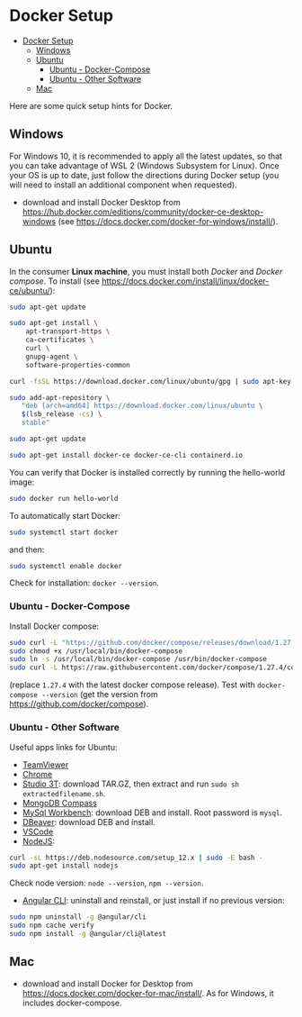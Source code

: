 # Docker Setup

- [Docker Setup](#docker-setup)
  - [Windows](#windows)
  - [Ubuntu](#ubuntu)
    - [Ubuntu - Docker-Compose](#ubuntu---docker-compose)
    - [Ubuntu - Other Software](#ubuntu---other-software)
  - [Mac](#mac)

Here are some quick setup hints for Docker.

## Windows

For Windows 10, it is recommended to apply all the latest updates, so that you can take advantage of WSL 2 (Windows Subsystem for Linux). Once your OS is up to date, just follow the directions during Docker setup (you will need to install an additional component when requested).

- download and install Docker Desktop from <https://hub.docker.com/editions/community/docker-ce-desktop-windows> (see <https://docs.docker.com/docker-for-windows/install/>).

## Ubuntu

In the consumer __Linux machine__, you must install both *Docker* and *Docker compose*. To install (see <https://docs.docker.com/install/linux/docker-ce/ubuntu/>):

```bash
sudo apt-get update

sudo apt-get install \
    apt-transport-https \
    ca-certificates \
    curl \
    gnupg-agent \
    software-properties-common

curl -fsSL https://download.docker.com/linux/ubuntu/gpg | sudo apt-key add -

sudo add-apt-repository \
   "deb [arch=amd64] https://download.docker.com/linux/ubuntu \
   $(lsb_release -cs) \
   stable"

sudo apt-get update

sudo apt-get install docker-ce docker-ce-cli containerd.io
```

You can verify that Docker is installed correctly by running the hello-world image:

```bash
sudo docker run hello-world
```

To automatically start Docker:

```bash
sudo systemctl start docker
```

and then:

```bash
sudo systemctl enable docker
```

Check for installation: `docker --version`.

### Ubuntu - Docker-Compose

Install Docker compose:

```bash
sudo curl -L "https://github.com/docker/compose/releases/download/1.27.4/docker-compose-$(uname -s)-$(uname -m)" -o /usr/local/bin/docker-compose
sudo chmod +x /usr/local/bin/docker-compose
sudo ln -s /usr/local/bin/docker-compose /usr/bin/docker-compose
sudo curl -L https://raw.githubusercontent.com/docker/compose/1.27.4/contrib/completion/bash/docker-compose -o /etc/bash_completion.d/docker-compose
```

(replace `1.27.4` with the latest docker compose release). Test with `docker-compose --version` (get the version from <https://github.com/docker/compose>).

### Ubuntu - Other Software

Useful apps links for Ubuntu:

- [TeamViewer](https://www.teamviewer.com/en/download/linux/)
- [Chrome](https://www.google.com/intl/en-US/chrome/)
- [Studio 3T](https://studio3t.com/download/): download TAR.GZ, then extract and run `sudo sh extractedfilename.sh`.
- [MongoDB Compass](https://www.mongodb.com/download-center?jmp=nav#compass)
- [MySql Workbench](https://dev.mysql.com/downloads/workbench/): download DEB and install. Root password is `mysql`.
- [DBeaver](https://dbeaver.io/download/): download DEB and install.
- [VSCode](https://code.visualstudio.com/download)
- [NodeJS](https://www.digitalocean.com/community/tutorials/how-to-install-node-js-on-ubuntu-16-04):

```bash
curl -sL https://deb.nodesource.com/setup_12.x | sudo -E bash -
sudo apt-get install nodejs
```

Check node version: `node --version`, `npm --version`.

- [Angular CLI](https://tecadmin.net/install-angular-on-ubuntu/): uninstall and reinstall, or just install if no previous version:

```bash
sudo npm uninstall -g @angular/cli
sudo npm cache verify
sudo npm install -g @angular/cli@latest
```

## Mac

- download and install Docker for Desktop from <https://docs.docker.com/docker-for-mac/install/>. As for Windows, it includes docker-compose.
